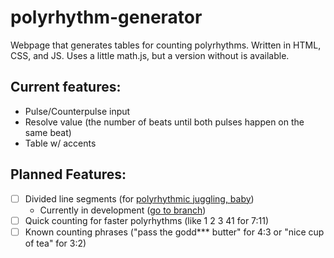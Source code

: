 # polyrhythm-generator
Webpage that generates tables for counting polyrhythms. Written in HTML, CSS, and JS. Uses a little math.js, but a version without is available.

## Current features:
+ Pulse/Counterpulse input
+ Resolve value (the number of beats until both pulses happen on the same beat)
+ Table w/ accents

## Planned Features:
+ [ ] Divided line segments (for [polyrhythmic juggling, baby](https://www.youtube.com/watch?v=wEPu8rEYQJY))
  + Currently in development ([go to branch](https://github.com/bustinbung/polyrhythm-generator/tree/lines))
+ [ ] Quick counting for faster polyrhythms (like 1 2 3 41 for 7:11)
+ [ ] Known counting phrases ("pass the godd*** butter" for 4:3 or "nice cup of tea" for 3:2)
